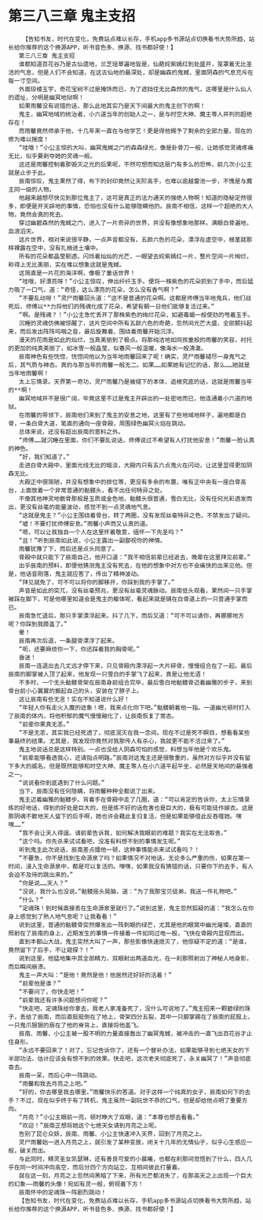 # 第三八三章 鬼主支招
        【告知书友，时代在变化，免费站点难以长存，手机app多书源站点切换看书大势所趋，站长给你推荐的这个换源APP，听书音色多、换源、找书都好使！】
       第三八三章 鬼主支招
       谁都知道百花谷乃是古仙遗地，兰芝瑶草遍地皆是，仙葩姹紫嫣红到处盛开，笼罩着无比圣洁的气息，但是人们不会知道，在这古仙地的最深处，却是幽森的鬼蜮，里面阴森的气息充斥在每一寸空间。
       外面琼楼玉宇，奇花宝树不过是掩饰而已，为了遮挡住无比森然的鬼气，这哪里是什么仙人的遗址，分明是幽冥地狱啊！
       如果雨馨没有说错的话，那么此地其实乃是天下间最大的鬼主创下的啊！
       鬼主，幽冥地域的统治者，小六道当年的创始人之一，是与时空大神、魔主等人并列的超绝存在！
       而雨馨竟然师承于他，十几年来一直在与他学艺！更是得他赐予了剩余的全部力量，现在的修为难以揣度！
       “哇哦！”小公主惊的大叫，幽冥鬼蜮之门的森森绿光，像是卦骨刀一般，让她感觉灵魂疼痛无比，似乎要剥夺她的灵魂一般。
       这还是雨馨控制着那毁灭之光的后果呢，不然可想而知这扇门有多么的恐怖，前几次小公主就是止步于此。
       辰南惊叹，鬼主果然了得，布下的封印竟然让天阶高手，也难以逾越雷池一步，不愧是与魔主同一级的人物。
       他越来越想尽快见到那位鬼主了，这可是真正的法力通天的强绝人物啊！知道的隐秘定然很多，即便是开天辟地的事情，恐怕也没有什么能够隐瞒他的。辰南不相信，这样一个超绝的大人物，竟然会真的死去。
       穿过幽碧森然的鬼蜮之门，进入了一片奇异的世界，并没有像想象地那样。满眼白骨遍地，血浪滔天。
       这片世界，相对来说很平静，一点声音都没有，五颜六色的花朵，漂浮在虚空中，根茎就那样裸露在空中，没有扎根进土壤中。
       所有的花朵都晶莹剔透。闪烁着灿灿的光芒，一眼望去姹紫嫣红一片，整片空间一片绚烂，称得上无比美丽，实在难以想象这就是鬼蜮。
       这简直是一片花的海洋啊，像极了童话世界！
       “哇哦，好漂亮呀！”小公主惊叹，伸出纤纤玉手。便将一株紫色的花朵抓到了手中，而后猛力吸了一口气，道：“奇怪，这么漂亮的花朵，怎么没有香气啊？”
       “不要乱动呀！”灵尸雨馨回头道：“这不是普通的花朵啊。这都是师傅当年地鬼兵，他们战死后，师傅以**力将他们的残魂化成了花朵，希望有朝一日他们能够复活过来。”
       “啊。是残魂？！”小公主急忙丢开了那株紫色的绚烂花朵，如避毒蝎一般使劲的甩着玉手。
       沉睡的灵魂仿佛被惊醒了，这片空间中所有五颜六色的奇葩，忽然间光芒大盛，全部颤抖起来，而后发出阵阵呜咽之音，最后旋舞着、围绕着雨馨开始沉浮。
       漫天的花雨是如此的灿烂，当真美丽到了极点。将那纯洁地如同孩童般的雨馨的笑容，衬托的更加的纯真美丽了，如冰雪一般晶莹，似春风一般温暖，像海水一般清澈。
       辰南神色有些恍惚，恍惚间他以为当年地雨馨回来了呢！确实，灵尸雨馨褪尽一身鬼气之后，其气质与神态。真的与那当年的雨馨一般无二。如果……如果她有记忆的话，那么……她就是当年地雨馨啊！
       太上忘情录。天界第一奇功，灵尸雨馨乃是被褪下的本体，追根究底的话，这就是雨馨当年的**啊！
       幽冥地域并不是很广阔，毕竟这里不过是鬼主开辟出的一处密地而已，他连通着小六道的地狱。
       在雨馨的带领下，辰南他们来到了鬼主的安息之地，这里有了些地域地样子，遍地都是白骨，一条白骨大道，笔直的通向一座骨殿，周围绿色幽冥火焰在跳动。
       总体来说，还没有超出辰南的意料之外。
       “师傅……就沉睡在里面，你们不要乱说话，师傅说过不希望有人打扰他安息！”雨馨一脸认真的神色。
       “好，我们知道了。”
       走进白骨大殿中，里面光线无比的暗淡，大殿内只有五六点鬼火在闪动，让这里显得更加阴森无比。
       大殿正中很简陋，并没有想象中的排位等，更没有多余的布置，唯有正中央有一座白骨高台，上面放着一个非常普通的骷髅头，看不出任何特异之处。
       不像其他神灵地骸骨那般是玉质或金色地，骷髅头很普通，雪白无比，没有任何光彩透发而出，更没有丝毫的能量波动，感觉不到一点灵魂地气息。
       “这就是鬼主？”小公主围绕着骨台，转了两圈，没有发现丝毫特异之色，不禁发出了疑问。
       “嘘！不要打扰师傅安息。”雨馨小声而又认真的道。
       “嗯，可以让我独自一个人在这里怀着敬意，缅怀一下先圣吗？”
       “且！”听到辰南如此说，小公主露出一副鄙视你的神情。
       雨馨犹豫了下，而后还是点头同意了。
       骨殿中就只能下了辰南自己，他开口道：“我不相信前辈已经逝去，晚辈在这里拜见前辈。”
       出乎辰南的预料，即便他猜测鬼主没有死去，在他的想象中对方也不会痛快的出来见他。但是，他话音刚落，鬼主就应答了，传出了精神波动。
       “拜见就免了，可不可以将你的脚移开，你踩到我的手掌了。”
       声音是如此的突兀，没有丝毫预兆，更没有丝毫灵魂脉动。辰南低头观看，果然间一只手掌被踩在脚下，可是他哪里知道会是鬼主的躯体呢，看起来就是铺在白骨道上的一只普通手掌而已。
       辰南急忙退后，那只手掌漂浮起来。抖了几下，而后又道：“可不可以请你，再挪挪地方呢？你踩到我膝盖了。”
       晕！
       辰南再次后退，一条腿骨漂浮了起来。
       “呃，还要麻烦你一下，你还踩着我的胸骨呢。”
       昏迷！
       辰南一连退出去几丈远才停下来，只见骨殿内漂浮起一大片碎骨，慢慢组合在了一起。最后辰南的脚掌被人顶了起来，他发现一只雪白的手掌飞了起来，真是让他无语！
       不多时，一个无头骷髅骨架在辰南身前组合完毕，最后雪白地骷髅骨迈着幽雅的步子，来到骨台前小心翼翼的搬起自己的头，安装在了脖子上。
       这让辰南有些无言！实在不知道说什么好！
       “年轻人你有走火入魔的迹象！嗯，我来点化你下吧。”骷髅朝着他一指。一道幽光顿时打入了辰南的体内，将他积郁的魔气慢慢融化了，让辰南恢复了常态。
       “前辈你果真无恙。”
       “不是无恙，其实我已经死透了，彻底泯灭在我一念间。现在不过是死不瞑目，想看看某些事最终的结果。尤其是，我发现你竟然对我那传人有杀心，我就更不能不活过来了。”
       鬼主地说话总是这样特别。一点也没给人阴森可怕的感觉，料想当年他是个欢乐鬼。
       “前辈能够看透我心，还请指点明路。”辰南对这鬼主还是很敬重的，虽然对方似乎并没有留下多大的威名，但是既然能够和时空大神、魔主等人在小六道平起平坐，必然是天地间的最强者之一。
       “说说看你到底遇到了什么问题。”
       当下，辰南没有任何隐瞒，将雨馨种种全都说了出来。
       鬼主迈着幽雅的骷髅步。背着手在骨殿中走了几圈，道：“可以肯定的告诉你，太上忘情录练的好地话，得到的好处是巨大的，但是练不好的话危害也是巨大的，极有可能徒作嫁衣。这是那阴魂不散地天人留下的后手啊，她也许会藉此复归复活，但是如果能够借此反吞噬她。嘿嘿……”
       “我不会让天人得逞。请前辈告诉我，如何解决我眼前的难题？我实在无法取舍。”
       “这个吗。你先杀来试试看吧，没准有料想不到的事情发生呢。”
       听到鬼主此次说话，辰南差点擂他一顿，这种事情能杀来试试看吗？！
       “不要急，你不是找到生命源泉了吗？如果情况不对地话，无论多么严重的伤，如果在第一时间，浸入生命源泉中，都是可以复活的。嘿嘿，如果我没有猜错的话，只要你下的去手，有人会迫不及待的跳出来的。”
       “你是说……天人？”
       “没说，我什么也没说。”骷髅摇头晃脑，道：“为了我那宝贝徒弟，我送一件礼物吧。”
       “什么？”
       “定魂珠！到时候直接丢在生命源泉里就行了。”说到这里，鬼主忽然狐疑的道：“我怎么在你身上感觉到了熟人地气息呢？让我看看！”
       说到这里，普通的骷髅骨突然爆发出一阵刺眼的绿芒，尤其是他的眼窝中幽光璀璨，直直的照射在了辰南的身上，近期发生的事情一件接着一件如同过电一般，飞快在骨殿内显现而出。
       直到丰都山大战，鬼主突然大叫了一声，那些影像快速熄灭了，他惊疑不定的道：“是谁，竟然留下了后手，不让窥探？！”
       说到这里，他猛地集中其全部精力，双眼射出两道血光，在一刹那照射出了神秘人地身影，而后瞬间崩溃。
       鬼主一声大叫：“是他！竟然是他！他居然还好好的活着！”
       “前辈他是谁？”
       “不要问了，你快走吧！”
       “前辈我还有许多问题想问你呢？”
       “快走吧，定魂珠给你拿去，我老人家准备死了，没什么可说地了。”鬼主招来一颗碧绿的珠子，丢给了辰南，而后直挺挺倒在了地上，骨架四分五裂，其中一只脚掌踢在了辰南的屁股上，一只鬼爪狠狠的扇在了他的脊背上，直接将他盖飞。
       辰南、雨馨、小公主被一股不明的力量直接轰出了幽冥鬼蜮，被冲击的一直飞出百花谷才止住身形。
       “永远不要回来了！对了，忘记告诉你了，还有一个替补办法，如果能够寻到七绝天女的下半部功法，估计应该会有想不到的效果。快走吧，这次老夫彻底死了，永关幽冥了！”声音彻底杳去。
       辰南一呆，而后心中一阵跳动。
       “雨馨和我去月亮之上吧。”
       “好的，你去哪里我去哪里。”雨馨快乐的答道。对于这样一个纯真的女子，辰南如何下的去手？不过，现在似乎终于有了转机，鬼主虽然一副玩世不恭的口气，但是却给他点明了重要方向。
       “月亮？”小公主眼前一亮，顿时睁大了双眼，道：“本尊也想去看看。”
       “欢迎！”辰南正想将她这个七绝天女请到月亮之上呢。
       告别了昆仑众妖，辰南、雨馨、小公主快速冲入天界，回到了月亮之上。
       灵尸雨馨始一进入月亮之上，就引发了某种变故，闭关十几年的无情仙子，似乎心生感应一般，破关而出。
       与此同时，精灵圣女凯瑟琳，还有善良可爱的小晨曦，也都在刹那间觉悟到了什么，四人几乎在同一时间冲向高空，而后分四个方向站立，互相间彼此打量着。
       就在这一刻，月亮之上忽然间黑暗了下来，所有光芒都消失了，在那高天之上出现一个巨大的幻象——雨馨的头像！宛如有灵一般，俯视着下方！
       辰南怀中的定魂珠一阵剧烈跳动！
       【告知书友，时代在变化，免费站点难以长存，手机app多书源站点切换看书大势所趋，站长给你推荐的这个换源APP，听书音色多、换源、找书都好使！】